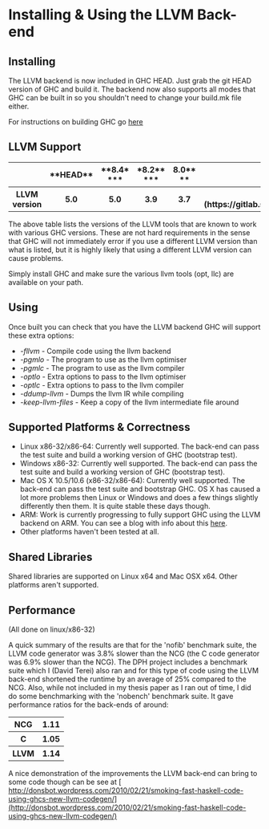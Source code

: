 


# Installing & Using the LLVM Back-end


## Installing



The LLVM backend is now included in GHC HEAD. Just grab the git HEAD version of GHC and build it. The backend now also supports all modes that GHC can be built in so you shouldn't need to change your build.mk file either.



For instructions on building GHC go [
here](http://hackage.haskell.org/trac/ghc/wiki/Building)


## LLVM Support


<table><tr><th> </th>
<th> **HEAD** </th>
<th> **8.4* ***</th>
<th> *8.2** ***</th>
<th> 8.0** **</th>
<th> 7.10** **</th>
<th> 7.8** **</th>
<th> 7.6** **</th>
<th> 7.4** **</th>
<th> 7.2** **</th>
<th> 7.0** 
**</th></tr>
<tr><th> LLVM version </th>
<th> 5.0 </th>
<th> 5.0 </th>
<th> 3.9 </th>
<th> 3.7 </th>
<th> 3.5 (3.5.2 on ARM ([\#9920](https://gitlab.staging.haskell.org/ghc/ghc/issues/9920)) </th>
<th> ?? </th>
<th> ?? </th>
<th> ?? </th>
<th> 2.9 </th>
<th> 2.7 
</th></tr></table>



The above table lists the versions of the LLVM tools that are known to work with various GHC versions. These are not hard requirements in the sense that GHC will not immediately error if you use a different LLVM version than what is listed, but it is highly likely that using a different LLVM version can cause problems.



Simply install GHC and make sure the various llvm tools (opt, llc) are available on your path.


## Using



Once built you can check that you have the LLVM backend GHC will support these extra options:


- *-fllvm* - Compile code using the llvm backend
- *-pgmlo* - The program to use as the llvm optimiser
- *-pgmlc* - The program to use as the llvm compiler
- *-optlo* - Extra options to pass to the llvm optimiser
- *-optlc* - Extra options to pass to the llvm compiler
- *-ddump-llvm* - Dumps the llvm IR while compiling
- *-keep-llvm-files* - Keep a copy of the llvm intermediate file around

## Supported Platforms & Correctness


- Linux x86-32/x86-64: Currently well supported. The back-end can pass the test suite and build a working version of GHC (bootstrap test).
- Windows x86-32: Currently well supported. The back-end can pass the test suite and build a working version of GHC (bootstrap test).
- Mac OS X 10.5/10.6 (x86-32/x86-64): Currently well supported. The back-end can pass the test suite and bootstrap GHC. OS X has caused a lot more problems then Linux or Windows and does a few things slightly differently then them. It is quite stable these days though.
- ARM: Work is currently progressing to fully support GHC using the LLVM backend on ARM. You can see a blog with info about this [
  here](http://ghcarm.wordpress.com/).
- Other platforms haven't been tested at all.

## Shared Libraries



Shared libraries are supported on Linux x64 and Mac OSX x64. Other platforms aren't supported.


## Performance



(All done on linux/x86-32)



A quick summary of the results are that for the 'nofib' benchmark suite, the LLVM code generator was 3.8% slower than the NCG (the C code generator was 6.9% slower than the NCG). The DPH project includes a benchmark suite which I (David Terei) also ran and for this type of code using the LLVM back-end shortened the runtime by an average of 25% compared to the NCG. Also, while not included in my thesis paper as I ran out of time, I did do some benchmarking with the 'nobench' benchmark suite. It gave performance ratios for the back-ends of around:


<table><tr><th>NCG </th>
<th> 1.11
</th></tr>
<tr><th>C </th>
<th> 1.05
</th></tr>
<tr><th>LLVM </th>
<th> 1.14
</th></tr></table>



A nice demonstration of the improvements the LLVM back-end can bring to some code though can be see at [
http://donsbot.wordpress.com/2010/02/21/smoking-fast-haskell-code-using-ghcs-new-llvm-codegen/](http://donsbot.wordpress.com/2010/02/21/smoking-fast-haskell-code-using-ghcs-new-llvm-codegen/)


